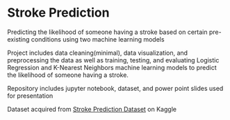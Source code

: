 # Stroke Prediction
Predicting the likelihood of someone having a stroke based on certain pre-existing conditions using two machine learning models 

Project includes data cleaning(minimal), data visualization, and preprocessing the data as well as training, testing, and evaluating Logistic Regression and K-Nearest Neighbors machine learning models to predict the likelihood of someone having a stroke. 

Repository includes jupyter notebook, dataset, and power point slides used for presentation

Dataset acquired from [Stroke Prediction Dataset](https://www.kaggle.com/fedesoriano/stroke-prediction-dataset) on Kaggle
